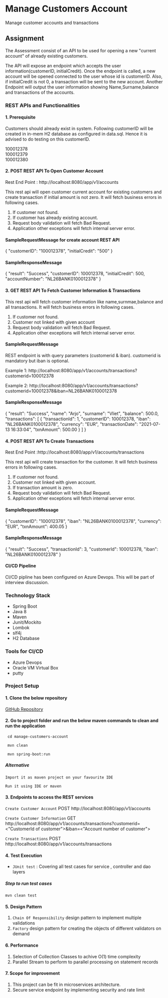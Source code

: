 # Manage Customers Account
Manage customer accounts and transactions
## Assignment

The Assessment consist of an API to be used for opening a new "current account" of already existing customers.

The API will expose an endpoint which accepts the user information(customerID, initialCredit).
Once the endpoint is called, a new account will be opened connected to the user whose id is customerID.
Also, if initialCredit is not 0, a transaction will be sent to the new account.
Another Endpoint will output the user information showing Name,Surname,balance and transactions of the accounts.



### REST APIs and Functionalities



#### 1. Prerequisite
Customers should already exist in system. Following customerID will be created in in-mem H2 database as configured in data.sql. Hence it is advised to do testing on this customerID.

100012378<br/>
100012379<br/>
100012380

#### 2. POST REST API To Open Customer Account

Rest End Point : http://localhost:8080/app/v1/accounts

This rest api will open customer current account for existing customers and create transaction if initial amount is not zero. It will fetch business errors in following cases.
1. If customer not found.
2. If customer has already existing account.
3. Request body validation will fetch Bad Request.
4. Application other exceptions will fetch internal server error.

#### SampleRequestMessage for create account REST API

{
"customerID": "100012378",
"initialCredit": "500"
}

#### SampleResponseMessage
{
"result": "Success",
"customerID": 100012378,
"initialCredit": 500,
"accountNumber": "NL26BANK0100012378"
}

#### 3. GET REST API To Fetch Customer Information & Transactions

This rest api will fetch customer information like name,surnmae,balance and all transactions.  It will fetch business errors in following cases.
1. If customer not found.
2. Customer not linked with given account
3. Request body validation will fetch Bad Request.
4. Application other exceptions will fetch internal server error.

#### SampleRequestMessage

REST endpoint is with query parameters (customerid & iban). customerid is mandatory but iban is optional.

Example 1: http://localhost:8080/app/v1/accounts/transactions?customerid=100012378

Example 2: http://localhost:8080/app/v1/accounts/transactions?customerid=100012378&iban=NL26BANK0100012378

#### SampleResponseMessage
{
"result": "Success",
"name": "Arjo",
"surname": "Vliet",
"balance": 500.0,
"transactions": [
{
"transactionId": 1,
"customerID": 100012378,
"iban": "NL26BANK0100012378",
"currency": "EUR",
"transactionDate": "2021-07-13 16:33:04",
"txnAmount": 500.00
}
]
}


#### 4. POST REST API To Create Transactions

Rest End Point :http://localhost:8080/app/v1/accounts/transactions

This rest api will create transaction for the customer.  It will fetch business errors in following cases.
1. If customer not found.
2. Customer not linked with given account.
3. If transaction amount is zero.
3. Request body validation will fetch Bad Request.
4. Application other exceptions will fetch internal server error.

#### SampleRequestMessage

{
"customerID": "100012378",
"iban": "NL26BANK0100012378",
"currency": "EUR",
"txnAmount": 400.05
}

#### SampleResponseMessage

{
"result": "Success",
"transactionId": 3,
"customerId": 100012378,
"iban": "NL26BANK0100012378"
}

#### CI/CD Pipeline

CI/CD pipline has been configured on Azure Devops. This will be part of interview discussion.

### Technology Stack
* Spring Boot
* Java 8
* Maven
* Junit/Mockito
* Lombok
* slf4j
* H2 Database

### Tools for CI/CD
* Azure Devops
* Oracle VM Virtual Box
* putty

### Project Setup
#### 1. Clone the below repository
[GitHub Repository](https://github.com/pintu068/manage-customers-account.git)

#### 2. Go to project folder and run the below maven commands to clean and run the application
` cd manage-customers-account`

` mvn clean`

` mvn spring-boot:run`

##### Alternative
`Import it as maven project on your favourite IDE`

`Run it using IDE or maven`


#### 3. Endpoints to access the REST services
`Create Customer Account`     POST http://localhost:8080/app/v1/accounts

`Create Customer Information` GET http://localhost:8080/app/v1/accounts/transactions?customerid=<"CustomerId of customer">&iban=<"Account number of customer">

`Create Transactions`         POST http://localhost:8080/app/v1/accounts/transactions


#### 4. Test Execution
* `JUnit test` : Covering all test cases for service , controller and dao layers

##### Step to run test cases
`mvn clean test`

#### 5. Design Pattern
1. `Chain Of Responsibility` design pattern to implement multiple validations
2. `Factory` design pattern for creating the objects of different validators on demand

#### 6. Performance
1. Selection of Collection Classes to achive O(1) time complexity
2. Parallel Stream to perform to parallel processing on statement records

#### 7. Scope for improvement
1. This project can be fit in microservices architecture.
2. Secure service endpoint by implementing security and rate limit